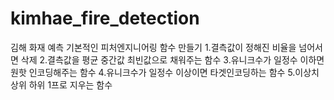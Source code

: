 # kimhae_fire_detection
김해 화재 예측
기본적인 피처엔지니어링 함수 만들기
1.결측값이 정해진 비율을 넘어서면 삭제
2.결측값을 평균 중간값 최빈값으로 채워주는 함수
3.유니크수가 일정수 이하면 원핫 인코딩해주는 함수
4.유니크수가 일정수 이상이면 타겟인코딩하는 함수
5.이상치 상위 하위 1프로 지우는 함수
